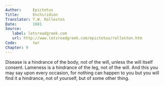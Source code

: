```yaml
---
Author:     Epictetus  
Title:      Enchiridion  
Translator: T.W. Rolleston  
Date:       1881  
Source:
   label: letsreadgreek.com
   url: http://www.letsreadgreek.com/epictetus/rolleston.htm
Code:       twr  
Chapter: 9
---
```


Disease is a hindrance of the body, not of the will, unless the will itself
consent. Lameness is a hindrance of the leg, not of the will. And this you may
say upon every occasion, for nothing can happen to you but you will find it a
hindrance, not of yourself, but of some other thing.


